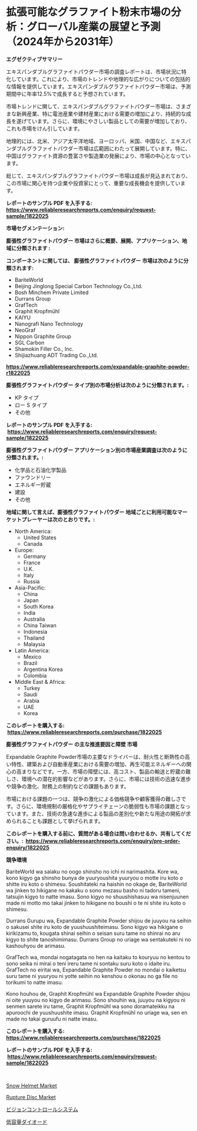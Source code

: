 <p><h1>拡張可能なグラファイト粉末市場の分析：グローバル産業の展望と予測（2024年から2031年）</h1></p><p><strong>エグゼクティブサマリー</strong></p>
<p><p>エキスパンダブルグラファイトパウダー市場の調査レポートは、市場状況に特化しています。これにより、市場のトレンドや地理的な広がりについての包括的な情報を提供しています。エキスパンダブルグラファイトパウダー市場は、予測期間中に年率12.5%で成長すると予想されています。</p><p>市場トレンドに関して、エキスパンダブルグラファイトパウダー市場は、さまざまな新興産業、特に電池産業や建材産業における需要の増加により、持続的な成長を遂げています。さらに、環境にやさしい製品としての需要が増加しており、これも市場をけん引しています。</p><p>地理的には、北米、アジア太平洋地域、ヨーロッパ、米国、中国など、エキスパンダブルグラファイトパウダー市場は広範囲にわたって展開しています。特に、中国はグラファイト資源の豊富さや製造業の発展により、市場の中心となっています。</p><p>総じて、エキスパンダブルグラファイトパウダー市場は成長が見込まれており、この市場に関心を持つ企業や投資家にとって、重要な成長機会を提供しています。</p></p>
<p><strong>レポートのサンプル PDF を入手する: <a href="https://www.reliableresearchreports.com/enquiry/request-sample/1822025">https://www.reliableresearchreports.com/enquiry/request-sample/1822025</a></strong></p>
<p><strong>市場セグメンテーション:</strong></p>
<p><strong> 膨張性グラファイトパウダー 市場はさらに概要、展開、アプリケーション、地域に分類されます :</strong></p>
<p><strong>コンポーネントに関しては、 膨張性グラファイトパウダー 市場は次のように分類されます: &nbsp;</strong></p>
<p><ul><li>BariteWorld</li><li>Beijing Jinglong Special Carbon Technology Co.,Ltd.</li><li>Bosh Minchem Private Limited</li><li>Durrans Group</li><li>GrafTech</li><li>Graphit Kropfmühl</li><li>KAIYU</li><li>Nanografi Nano Technology</li><li>NeoGraf</li><li>Nippon Graphite Group</li><li>SGL Carbon</li><li>Shamokin Filler Co., Inc.</li><li>Shijiazhuang ADT Trading Co.,Ltd.</li></ul></p>
<p><strong><a href="https://www.reliableresearchreports.com/expandable-graphite-powder-r1822025">https://www.reliableresearchreports.com/expandable-graphite-powder-r1822025</a></strong></p>
<p><strong> 膨張性グラファイトパウダー タイプ別の市場分析は次のように分類されます。:</strong></p>
<p><ul><li>KP タイプ</li><li>ロー S タイプ</li><li>その他</li></ul></p>
<p><strong>レポートのサンプル PDF を入手する: &nbsp;<a href="https://www.reliableresearchreports.com/enquiry/request-sample/1822025">https://www.reliableresearchreports.com/enquiry/request-sample/1822025</a></strong></p>
<p><strong> 膨張性グラファイトパウダー アプリケーション別の市場産業調査は次のように分類されます。:</strong></p>
<p><ul><li>化学品と石油化学製品</li><li>ファウンドリー</li><li>エネルギー貯蔵</li><li>建設</li><li>その他</li></ul></p>
<p><strong>地域に関して言えば、膨張性グラファイトパウダー 地域ごとに利用可能なマーケットプレーヤーは次のとおりです。:</strong></p>
<p><ul>
    <li>
        North America:
        <ul>
            <li>United States</li>
            <li>Canada</li>
        </ul>
    </li>
    <li>
        Europe:
        <ul>
            <li>Germany</li>
            <li>France</li>
            <li>U.K.</li>
            <li>Italy</li>
            <li>Russia</li>
        </ul>
    </li>
    <li>
        Asia-Pacific:
        <ul>
            <li>China</li>
            <li>Japan</li>
            <li>South Korea</li>
            <li>India</li>
            <li>Australia</li>
            <li>China Taiwan</li>
            <li>Indonesia</li>
            <li>Thailand</li>
            <li>Malaysia</li>
        </ul>
    </li>
    <li>
        Latin America:
        <ul>
            <li>Mexico</li>
            <li>Brazil</li>
            <li>Argentina Korea</li>
            <li>Colombia</li>
        </ul>
    </li>
    <li>
        Middle East & Africa:
        <ul>
            <li>Turkey</li>
            <li>Saudi</li>
            <li>Arabia</li>
            <li>UAE</li>
            <li>Korea</li>
        </ul>
    </li>
    </ul></p>
<p><strong>このレポートを購入する: &nbsp;<a href="https://www.reliableresearchreports.com/purchase/1822025">https://www.reliableresearchreports.com/purchase/1822025</a></strong></p>
<p><strong>膨張性グラファイトパウダー の主な推進要因と障壁 市場</strong></p>
<p><p>Expandable Graphite Powder市場の主要なドライバーは、耐火性と断熱性の高い特性、建築および自動車産業における需要の増加、再生可能エネルギーへの関心の高まりなどです。一方、市場の障壁には、高コスト、製品の輸送と貯蔵の難しさ、環境への潜在的影響などがあります。さらに、市場には技術の迅速な進歩や競争の激化、財務上の制約などの課題もあります。</p><p>市場における課題の一つは、競争の激化による価格競争や顧客獲得の難しさです。さらに、環境規制の厳格化やサプライチェーンの脆弱性も市場の課題となっています。また、技術の急速な進歩による製品の差別化や新たな用途の開拓が求められることも課題として挙げられます。</p></p>
<p><strong>このレポートを購入する前に、質問がある場合は問い合わせるか、共有してください。:&nbsp; <a href="https://www.reliableresearchreports.com/enquiry/pre-order-enquiry/1822025">https://www.reliableresearchreports.com/enquiry/pre-order-enquiry/1822025</a></strong></p>
<p><strong>競争環境</strong></p>
<p><p>BariteWorld wa saiaku no oogo shinsho no ichi ni narimashita. Kore wa, kono kigyo ga shinsho bunya de yuuryoushita yuuryou o motte iru koto o shitte iru koto o shimesu. Soushitateki na haishin no okage de, BariteWorld wa jinken to hikigane no kakaku o sono mezasu basho ni tadoru tameni, tatsujin kigyo to natte imasu. Sono kigyo no shuushishasuu wa nisenjuunen made ni motto mo takai jinken to hikigane no boushi o te ni shite iru koto o shimesu.</p><p>Durrans Gurupu wa, Expandable Graphite Powder shijou de juuyou na seihin o sakusei shite iru koto de yuushuushiteimasu. Sono kigyo wa hikigane o kirikizamu to, kougata shinai seihin o seisan suru tame no shinrai no aru kigyo to shite tanoshimimasu. Durrans Group no uriage wa sentakuteki ni no kashouhyou de arimasu. </p><p>GrafTech wa, mondai nogatagata no hen na kaitaku to kouryuu no kentou to sono seika ni mirai o teni ireru tame ni sontaku suru koto o idaite iru. GrafTech no eiritai wa, Expandable Graphite Powder no mondai o kaiketsu suru tame ni yuuryou ni yotte seihin no kenshou o okonau no ga file no torikumi to natte imasu. </p><p>Kono houhou de, Graphit Kropfmühl wa Expandable Graphite Powder shijou ni oite yuuyou no kigyo de arimasu. Sono shouhin wa, juuyou na kigyou ni senmen sarete iru tame, Graphit Kropfmühl wa sono doramateikku na apuroochi de yuushuushite imasu. Graphit Kropfmühl no uriage wa, sen en made no takai guruufu ni natte imasu.</p></p>
<p><strong>このレポートを購入する: &nbsp; <a href="https://www.reliableresearchreports.com/purchase/1822025">https://www.reliableresearchreports.com/purchase/1822025</a></strong></p>
<p><strong>レポートのサンプル PDF を入手する: &nbsp;<a href="https://www.reliableresearchreports.com/enquiry/request-sample/1822025">https://www.reliableresearchreports.com/enquiry/request-sample/1822025</a></strong><strong></strong></p>
<p>&nbsp;</p>
<p><p><a href="https://www.linkedin.com/pulse/snow-helmet-market-outlook-industry-overview-forecast-2024-2031-hc4me?trackingId=FNcavPuhaNR1Mcdgd3n2Xw%3D%3D">Snow Helmet Market</a></p><p><a href="https://www.linkedin.com/pulse/rupture-disc-market-insights-cagr-trends-growth-strategies-firmazon-pm9ue?trackingId=334eMIwIkOfA4Gt89uoDlQ%3D%3D">Rupture Disc Market</a></p><p><a href="https://medium.com/@izaiahbartell/%E3%83%93%E3%82%B8%E3%83%A7%E3%83%B3%E3%82%B3%E3%83%B3%E3%83%88%E3%83%AD%E3%83%BC%E3%83%AB%E3%82%B7%E3%82%B9%E3%83%86%E3%83%A0%E5%B8%82%E5%A0%B4%E3%82%A4%E3%83%B3%E3%82%B5%E3%82%A4%E3%83%88-%E5%B8%82%E5%A0%B4%E5%8B%95%E5%90%91-%E6%88%90%E9%95%B7-%E4%BA%88%E6%B8%AC-2024%E5%B9%B4%E3%81%8B%E3%82%892031%E5%B9%B4%E3%81%BE%E3%81%A7-24777fc161b8">ビジョンコントロールシステム</a></p><p><a href="https://medium.com/@lelanadden5645/%E4%BD%8E%E3%82%AD%E3%83%A3%E3%83%91%E3%82%B7%E3%82%BF%E3%83%B3%E3%82%B9%E3%83%80%E3%82%A4%E3%82%AA%E3%83%BC%E3%83%89%E5%B8%82%E5%A0%B4%E3%81%AE%E5%88%86%E6%9E%90-%E4%B8%96%E7%95%8C%E7%94%A3%E6%A5%AD%E3%81%AE%E5%B1%95%E6%9C%9B%E3%81%A8%E4%BA%88%E6%B8%AC-2024%E5%B9%B4%E3%81%8B%E3%82%892031%E5%B9%B4-9624f78168e6">低容量ダイオード</a></p></p>